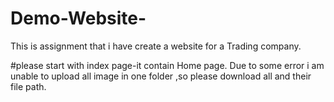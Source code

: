 # Demo-Website-
This is assignment that i have create a website for a Trading company.

#please start with index page-it contain Home page.
Due to some error i am unable to upload all image in one folder ,so please download all and their file path.
